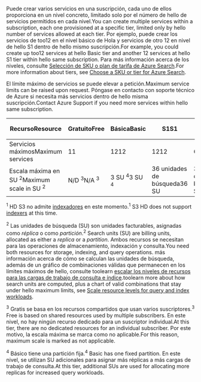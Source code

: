 <span data-ttu-id="0b0ca-101">Puede crear varios servicios en una suscripción, cada uno de ellos proporciona en un nivel concreto, limitado solo por el número de hello de servicios permitidos en cada nivel.</span><span class="sxs-lookup"><span data-stu-id="0b0ca-101">You can create multiple services within a subscription, each one provisioned at a specific tier, limited only by hello number of services allowed at each tier.</span></span> <span data-ttu-id="0b0ca-102">Por ejemplo, puede crear los servicios de too12 en el nivel básico de Hola y servicios de otro 12 en nivel de hello S1 dentro de hello mismo suscripción.</span><span class="sxs-lookup"><span data-stu-id="0b0ca-102">For example, you could create up too12 services at hello Basic tier and another 12 services at hello S1 tier within hello same subscription.</span></span> <span data-ttu-id="0b0ca-103">Para más información acerca de los niveles, consulte [Selección de SKU o plan de tarifa de Azure Search](../articles/search/search-sku-tier.md).</span><span class="sxs-lookup"><span data-stu-id="0b0ca-103">For more information about tiers, see [Choose a SKU or tier for Azure Search](../articles/search/search-sku-tier.md).</span></span>

<span data-ttu-id="0b0ca-104">El límite máximo de servicios se puede elevar a petición.</span><span class="sxs-lookup"><span data-stu-id="0b0ca-104">Maximum service limits can be raised upon request.</span></span> <span data-ttu-id="0b0ca-105">Póngase en contacto con soporte técnico de Azure si necesita más servicios dentro de hello misma suscripción.</span><span class="sxs-lookup"><span data-stu-id="0b0ca-105">Contact Azure Support if you need more services within hello same subscription.</span></span>

| <span data-ttu-id="0b0ca-106">Recurso</span><span class="sxs-lookup"><span data-stu-id="0b0ca-106">Resource</span></span> | <span data-ttu-id="0b0ca-107">Gratuito</span><span class="sxs-lookup"><span data-stu-id="0b0ca-107">Free</span></span> | <span data-ttu-id="0b0ca-108">Básica</span><span class="sxs-lookup"><span data-stu-id="0b0ca-108">Basic</span></span> | <span data-ttu-id="0b0ca-109">S1</span><span class="sxs-lookup"><span data-stu-id="0b0ca-109">S1</span></span> | <span data-ttu-id="0b0ca-110">S2</span><span class="sxs-lookup"><span data-stu-id="0b0ca-110">S2</span></span> | <span data-ttu-id="0b0ca-111">S3</span><span class="sxs-lookup"><span data-stu-id="0b0ca-111">S3</span></span> | <span data-ttu-id="0b0ca-112">S3 HD <sup>1</sup></span><span class="sxs-lookup"><span data-stu-id="0b0ca-112">S3 HD <sup>1</sup></span></span> |
| --- | --- | --- | --- | --- | --- | --- |
| <span data-ttu-id="0b0ca-113">Servicios máximos</span><span class="sxs-lookup"><span data-stu-id="0b0ca-113">Maximum services</span></span> |<span data-ttu-id="0b0ca-114">1</span><span class="sxs-lookup"><span data-stu-id="0b0ca-114">1</span></span> |<span data-ttu-id="0b0ca-115">12</span><span class="sxs-lookup"><span data-stu-id="0b0ca-115">12</span></span> |<span data-ttu-id="0b0ca-116">12</span><span class="sxs-lookup"><span data-stu-id="0b0ca-116">12</span></span> |<span data-ttu-id="0b0ca-117">6</span><span class="sxs-lookup"><span data-stu-id="0b0ca-117">6</span></span> |<span data-ttu-id="0b0ca-118">6</span><span class="sxs-lookup"><span data-stu-id="0b0ca-118">6</span></span> |<span data-ttu-id="0b0ca-119">6</span><span class="sxs-lookup"><span data-stu-id="0b0ca-119">6</span></span> |
| <span data-ttu-id="0b0ca-120">Escala máxima en SU <sup>2</sup></span><span class="sxs-lookup"><span data-stu-id="0b0ca-120">Maximum scale in SU <sup>2</sup></span></span> |<span data-ttu-id="0b0ca-121">N/D <sup>3</sup></span><span class="sxs-lookup"><span data-stu-id="0b0ca-121">N/A <sup>3</sup></span></span> |<span data-ttu-id="0b0ca-122">3 SU <sup>4</sup></span><span class="sxs-lookup"><span data-stu-id="0b0ca-122">3 SU <sup>4</sup></span></span> |<span data-ttu-id="0b0ca-123">36 unidades de búsqueda</span><span class="sxs-lookup"><span data-stu-id="0b0ca-123">36 SU</span></span> |<span data-ttu-id="0b0ca-124">36 unidades de búsqueda</span><span class="sxs-lookup"><span data-stu-id="0b0ca-124">36 SU</span></span> |<span data-ttu-id="0b0ca-125">36 unidades de búsqueda</span><span class="sxs-lookup"><span data-stu-id="0b0ca-125">36 SU</span></span> |<span data-ttu-id="0b0ca-126">36 unidades de búsqueda</span><span class="sxs-lookup"><span data-stu-id="0b0ca-126">36 SU</span></span> |

<span data-ttu-id="0b0ca-127"><sup>1</sup> HD S3 no admite [indexadores](../articles/search/search-indexer-overview.md) en este momento.</span><span class="sxs-lookup"><span data-stu-id="0b0ca-127"><sup>1</sup> S3 HD does not support [indexers](../articles/search/search-indexer-overview.md) at this time.</span></span> 

<span data-ttu-id="0b0ca-128"><sup>2</sup> Las unidades de búsqueda (SU) son unidades facturables, asignadas como *réplica* o como *partición*.</span><span class="sxs-lookup"><span data-stu-id="0b0ca-128"><sup>2</sup> Search units (SU) are billing units, allocated as either a *replica* or a *partition*.</span></span> <span data-ttu-id="0b0ca-129">Ambos recursos se necesitan para las operaciones de almacenamiento, indexación y consulta.</span><span class="sxs-lookup"><span data-stu-id="0b0ca-129">You need both resources for storage, indexing, and query operations.</span></span> <span data-ttu-id="0b0ca-130">más información acerca de cómo se calculan las unidades de búsqueda, además de un gráfico de combinaciones válidas que permanecen en los límites máximos de hello, consulte toolearn [escalar los niveles de recursos para las cargas de trabajo de consulta e índice](../articles/search/search-capacity-planning.md).</span><span class="sxs-lookup"><span data-stu-id="0b0ca-130">toolearn more about how search units are computed, plus a chart of valid combinations that stay under hello maximum limits, see [Scale resource levels for query and index workloads](../articles/search/search-capacity-planning.md).</span></span> 

<span data-ttu-id="0b0ca-131"><sup>3</sup> Gratis se basa en los recursos compartidos que usan varios suscriptores.</span><span class="sxs-lookup"><span data-stu-id="0b0ca-131"><sup>3</sup> Free is based on shared resources used by multiple subscribers.</span></span> <span data-ttu-id="0b0ca-132">En este nivel, no hay ningún recurso dedicado para un suscriptor individual.</span><span class="sxs-lookup"><span data-stu-id="0b0ca-132">At this tier, there are no dedicated resources for an individual subscriber.</span></span> <span data-ttu-id="0b0ca-133">Por este motivo, la escala máxima se marca como no aplicable.</span><span class="sxs-lookup"><span data-stu-id="0b0ca-133">For this reason, maximum scale is marked as not applicable.</span></span>

<span data-ttu-id="0b0ca-134"><sup>4</sup> Básico tiene una partición fija.</span><span class="sxs-lookup"><span data-stu-id="0b0ca-134"><sup>4</sup> Basic has one fixed partition.</span></span> <span data-ttu-id="0b0ca-135">En este nivel, se utilizan SU adicionales para asignar más réplicas a más cargas de trabajo de consulta.</span><span class="sxs-lookup"><span data-stu-id="0b0ca-135">At this tier, additional SUs are used for allocating more replicas for increased query workloads.</span></span>

